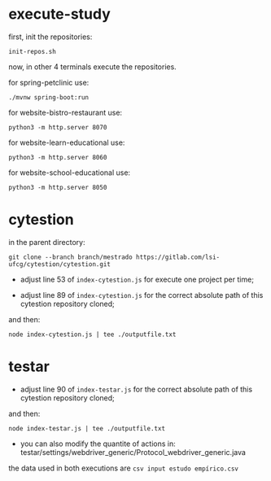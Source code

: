 # execute-study

first, init the repositories:

`init-repos.sh`

now, in other 4 terminals execute the repositories.

for spring-petclinic use: 

`./mvnw spring-boot:run`

for website-bistro-restaurant use: 

`python3 -m http.server 8070`

for website-learn-educational use: 

`python3 -m http.server 8060`


for website-school-educational use: 

`python3 -m http.server 8050`

# cytestion

in the parent directory:

`git clone --branch branch/mestrado https://gitlab.com/lsi-ufcg/cytestion/cytestion.git`

- adjust line 53 of `index-cytestion.js` for execute one project per time;

- adjust line 89 of `index-cytestion.js` for the correct absolute path of this cytestion repository cloned;

and then:

`node index-cytestion.js | tee ./outputfile.txt`

# testar

- adjust line 90 of `index-testar.js` for the correct absolute path of this cytestion repository cloned;

and then:

`node index-testar.js | tee ./outputfile.txt`

- you can also modify the quantite of actions in: testar/settings/webdriver_generic/Protocol_webdriver_generic.java

the data used in both executions are `csv input estudo empírico.csv`